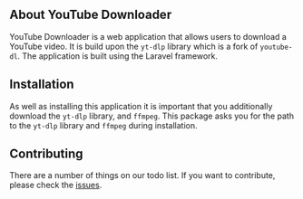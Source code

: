 ## About YouTube Downloader

YouTube Downloader is a web application that allows users to download a YouTube video. It is build upon the `yt-dlp` library which is a fork of `youtube-dl`. The application is built using the Laravel framework.

## Installation
As well as installing this application it is important that you additionally download the `yt-dlp` library, and `ffmpeg`. This package asks you for the path to the `yt-dlp` library and `ffmpeg` during installation. 

## Contributing

There are a number of things on our todo list. If you want to contribute, please check the [issues](...).

